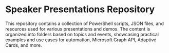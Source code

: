 # Speaker Presentations Repository

This repository contains a collection of PowerShell scripts, JSON files, and resources used for various presentations and demos. The content is organized into folders based on topics and events, showcasing practical examples and use cases for automation, Microsoft Graph API, Adaptive Cards, and more.
